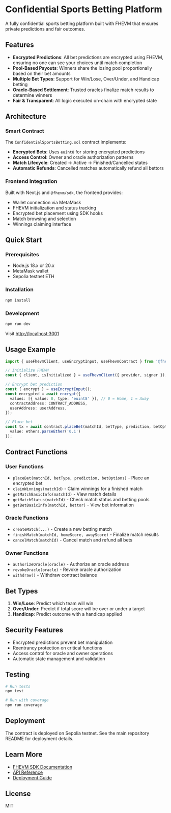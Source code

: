 # Confidential Sports Betting Platform

A fully confidential sports betting platform built with FHEVM that ensures private predictions and fair outcomes.

## Features

- **Encrypted Predictions**: All bet predictions are encrypted using FHEVM, ensuring no one can see your choices until match completion
- **Pool-Based Payouts**: Winners share the losing pool proportionally based on their bet amounts
- **Multiple Bet Types**: Support for Win/Lose, Over/Under, and Handicap betting
- **Oracle-Based Settlement**: Trusted oracles finalize match results to determine winners
- **Fair & Transparent**: All logic executed on-chain with encrypted state

## Architecture

### Smart Contract

The `ConfidentialSportsBetting.sol` contract implements:

- **Encrypted Bets**: Uses `euint8` for storing encrypted predictions
- **Access Control**: Owner and oracle authorization patterns
- **Match Lifecycle**: Created → Active → Finished/Cancelled states
- **Automatic Refunds**: Cancelled matches automatically refund all bettors

### Frontend Integration

Built with Next.js and `@fhevm/sdk`, the frontend provides:

- Wallet connection via MetaMask
- FHEVM initialization and status tracking
- Encrypted bet placement using SDK hooks
- Match browsing and selection
- Winnings claiming interface

## Quick Start

### Prerequisites

- Node.js 18.x or 20.x
- MetaMask wallet
- Sepolia testnet ETH

### Installation

```bash
npm install
```

### Development

```bash
npm run dev
```

Visit [http://localhost:3001](http://localhost:3001)

## Usage Example

```typescript
import { useFhevmClient, useEncryptInput, useFhevmContract } from '@fhevm/sdk/react';

// Initialize FHEVM
const { client, isInitialized } = useFhevmClient({ provider, signer });

// Encrypt bet prediction
const { encrypt } = useEncryptInput();
const encrypted = await encrypt({
  values: [{ value: 0, type: 'euint8' }], // 0 = Home, 1 = Away
  contractAddress: CONTRACT_ADDRESS,
  userAddress: userAddress,
});

// Place bet
const tx = await contract.placeBet(matchId, betType, prediction, betOptions, {
  value: ethers.parseEther('0.1')
});
```

## Contract Functions

### User Functions

- `placeBet(matchId, betType, prediction, betOptions)` - Place an encrypted bet
- `claimWinnings(matchId)` - Claim winnings for a finished match
- `getMatchBasicInfo(matchId)` - View match details
- `getMatchStatus(matchId)` - Check match status and betting pools
- `getBetBasicInfo(matchId, bettor)` - View bet information

### Oracle Functions

- `createMatch(...)` - Create a new betting match
- `finishMatch(matchId, homeScore, awayScore)` - Finalize match results
- `cancelMatch(matchId)` - Cancel match and refund all bets

### Owner Functions

- `authorizeOracle(oracle)` - Authorize an oracle address
- `revokeOracle(oracle)` - Revoke oracle authorization
- `withdraw()` - Withdraw contract balance

## Bet Types

1. **Win/Lose**: Predict which team will win
2. **Over/Under**: Predict if total score will be over or under a target
3. **Handicap**: Predict outcome with a handicap applied

## Security Features

- Encrypted predictions prevent bet manipulation
- Reentrancy protection on critical functions
- Access control for oracle and owner operations
- Automatic state management and validation

## Testing

```bash
# Run tests
npm test

# Run with coverage
npm run coverage
```

## Deployment

The contract is deployed on Sepolia testnet. See the main repository README for deployment details.

## Learn More

- [FHEVM SDK Documentation](../../packages/fhevm-sdk/README.md)
- [API Reference](../../docs/api-reference.md)
- [Deployment Guide](../../docs/deployment-guide.md)

## License

MIT
